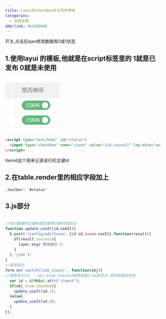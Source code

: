 ```yaml
---
title: Layui的checkbox开关异步修改
categories:
  - 业务实现
abbrlink: 463300886
---
```




开关,点击后ajax修改数据库0或1状态

<!--more-->

## 1.使用layui 的模板,他就是在script标签里的  1就是已发布 0就是未使用 

![1565594258882](Layui的checkbox开关异步修改/1565594258882.png)

```html
<script type="text/html" id="status">
  <input type="checkbox" name="isuse" value="{{d.isuse}}" lay-skin="switch" itemid="{{d.id}}" lay-text="已发布|未使用" lay-filter="link_isuse" {{ d.isuse == 1 ? 'checked' : '' }}/>
</script>
```

itemid这个用来记录该行的主键id

## 2.在table.render里的相应字段加上

```
,toolbar: '#status'
```

## 3.js部分



```js

//改行数据的主键和是否使用1和0传到后台 
function update_useIt(id,useIt){
  $.post('/config/editIsuse',{id:id,isuse:useIt},function(result){
    if(result.success){
      layer.msg('修改成功');
    }
  },'json');
}
//是否显示
form.on('switch(link_isuse)', function(obj){
//获取该行id,   obj.elem.checked绿色就是true即显示,否则就是灰色的
  var id = $(this).attr('itemid');
  if(obj.elem.checked){
    update_useIt(id,1);
  }else{
    update_useIt(id,0);
  }
});
```

